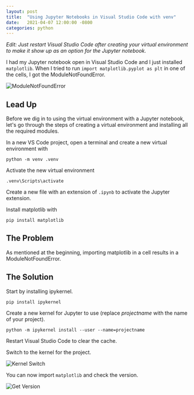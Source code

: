 ```yaml
---
layout: post
title:  "Using Jupyter Notebooks in Visual Studio Code with venv"
date:   2021-04-07 12:00:00 -0800
categories: python
---
```


*Edit: Just restart Visual Studio Code after creating your virtual environment to make it show up as an option for the Jupyter notebook.*

I had my Jupyter notebook open in Visual Studio Code and I just installed ```matplotlib```. When I tried to run ```import matplotlib.pyplot as plt``` in one of the cells, I got the ModuleNotFoundError.

![ModuleNotFoundError](https://carloandaya.s3-us-west-2.amazonaws.com/assets/images/posts/20210407_02_modulenotfounderror.png)

## Lead Up

Before we dig in to using the virtual environment with a Jupyter notebook, let's go through the steps of creating a virtual environment and installing all the required modules.

In a new VS Code project, open a terminal and create a new virtual environment with

```python -m venv .venv```

Activate the new virtual environment

```.venv\Scripts\activate```

Create a new file with an extension of ```.ipynb``` to activate the Jupyter extension.

Install matplotlib with

```pip install matplotlib```

## The Problem

As mentioned at the beginning, importing matplotlib in a cell results in a ModuleNotFoundError.

## The Solution

Start by installing ipykernel.

```pip install ipykernel```

Create a new kernel for Jupyter to use (replace *projectname* with the name of your project).

```python -m ipykernel install --user --name=projectname```

Restart Visual Studio Code to clear the cache.

Switch to the kernel for the project.

![Kernel Switch](https://carloandaya.s3-us-west-2.amazonaws.com/assets/images/posts/20210407_03_kernelswitch.png)

You can now import ```matplotlib``` and check the version.

![Get Version](https://carloandaya.s3-us-west-2.amazonaws.com/assets/images/posts/20210407_04_matplotlibversion.png)
